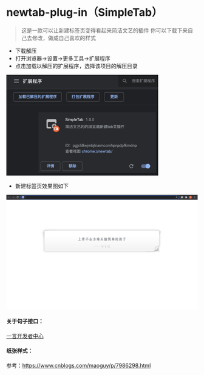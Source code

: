 # newtab-plug-in（SimpleTab）

>这是一款可以让新建标签页变得看起来简洁文艺的插件
>你可以下载下来自己去修改，做成自己喜欢的样式

- 下载解压
- 打开浏览器->设置->更多工具->扩展程序
- 点击加载以解压的扩展程序，选择该项目的解压目录

 <img src="https://github.com/BoringBlue/newtab-plug-in/blob/main/img/guide01.jpg" width="400"/>

- 新建标签页效果图如下

 <img src="https://github.com/BoringBlue/newtab-plug-in/blob/main/img/guide02.jpg" width="520"/><br/>

#### 关于句子接口：

[一言开发者中心](https://developer.hitokoto.cn/sentence/)

#### 纸张样式：

参考：https://www.cnblogs.com/maoguy/p/7986298.html
